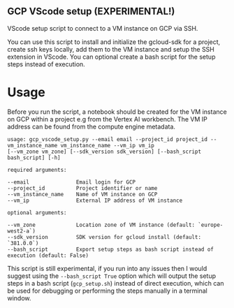 ## GCP VScode setup (EXPERIMENTAL!)
VScode setup script to connect to a VM instance on GCP via SSH.

You can use this script to install and initialize the gcloud-sdk for a project, create ssh keys locally, add them to the VM instance and setup the SSH extension
in VScode. You can optional create a bash script for the setup steps instead of execution.

# Usage
Before you run the script, a notebook should be created for the VM instance on GCP within a project e.g from the Vertex AI
workbench. The VM IP address can be found from the compute engine metadata.

```
usage: gcp_vscode_setup.py --email email --project_id project_id --vm_instance_name vm_instance_name --vm_ip vm_ip
[--vm_zone vm_zone] [--sdk_version sdk_version] [--bash_script bash_script] [-h]

required arguments:

--email               Email login for GCP
--project_id          Project identifier or name
--vm_instance_name    Name of VM instance on GCP
--vm_ip               External IP address of VM instance

optional arguments:

--vm_zone             Location zone of VM instance (default: `europe-west2-a`)
--sdk_version         SDK version for gcloud install (default: `381.0.0`)
--bash_script         Export setup steps as bash script instead of execution (default: False)
```

This script is still experimental, if you run into any issues then I would suggest using the `--bash_script True` option which will output the setup steps in a bash script (`gcp_setup.sh`) instead of direct execution, which can be used for debugging or performing the steps manually in a terminal window.
